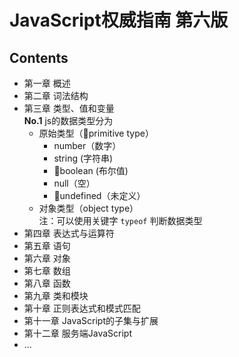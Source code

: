 # JavaScript权威指南 第六版 

## Contents   
 - 第一章 概述  
 - 第二章 词法结构  
 - 第三章 类型、值和变量  
   <b>No.1</b> js的数据类型分为  
   - 原始类型（primitive type）
     - number（数字）
     - string (字符串)
     - boolean (布尔值)
     - null（空）
     - undefined（未定义）
   - 对象类型（object type）  
   注：可以使用关键字 <code>typeof</code> 判断数据类型
 - 第四章 表达式与运算符  
 - 第五章 语句  
 - 第六章 对象   
 - 第七章 数组  
 - 第八章 函数  
 - 第九章 类和模块  
 - 第十章 正则表达式和模式匹配  
 - 第十一章 JavaScript的子集与扩展  
 - 第十二章 服务端JavaScript  
 - ...
